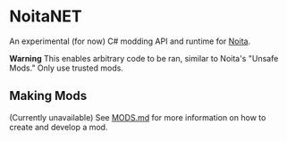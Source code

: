 # NoitaNET

An experimental (for now) C# modding API and runtime for [Noita](https://store.steampowered.com/app/881100/Noita/).

**Warning** This enables arbitrary code to be ran, similar to Noita's "Unsafe Mods." Only use trusted mods.

## Making Mods

(Currently unavailable)
See [MODS.md](/MODS.md) for more information on how to create and develop a mod.
